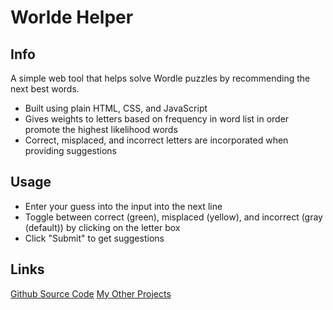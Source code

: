 # Worlde Helper

## Info
A simple web tool that helps solve Wordle puzzles by recommending the next best words.
- Built using plain HTML, CSS, and JavaScript
- Gives weights to letters based on frequency in word list in order promote the highest likelihood words
- Correct, misplaced, and incorrect letters are incorporated when providing suggestions

## Usage
- Enter your guess into the input into the next line
- Toggle between correct (green), misplaced (yellow), and incorrect (gray (default)) by clicking on the letter box
- Click "Submit" to get suggestions

## Links
[Github Source Code](https://github.com/krishyeah/wordle-helper)
[My Other Projects](https://krishyeah.github.io/projects/)